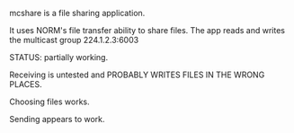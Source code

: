 mcshare is a file sharing application.

It uses NORM's file transfer ability to share files.
The app reads and writes the multicast group 224.1.2.3:6003

STATUS: partially working. 

Receiving is untested and PROBABLY WRITES FILES IN THE WRONG PLACES.

Choosing files works.

Sending appears to work.

